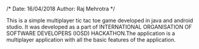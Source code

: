  /*
    Date: 16/04/2018
    Author: Raj Mehrotra
  */
  
  This is a simple multiplayer tic tac toe game developed in java and android studio. It was developed as a part of INTERNATIONAL ORGANISATION OF SOFTWARE DEVELOPERS
  (IOSD) HACKATHON.The application is a multiplayer application with all the basic features of the application.
